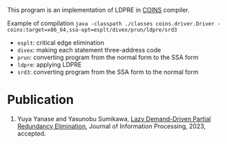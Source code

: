 This program is an implementation of LDPRE in [COINS](https://sourceforge.net/projects/coins-project/) compiler.

Example of compilation
`java -classpath ./classes coins.driver.Driver -coins:target=x86_64,ssa-opt=esplt/divex/prun/ldpre/srd3`

* `esplt`: critical edge elimination
* `divex`: making each statement three-address code
* `prun`: converting program from the normal form to the SSA form
* `ldpre`: applying LDPRE
* `srd3`: converting program from the SSA form to the normal form

# Publication
1. Yuya Yanase and Yasunobu Sumikawa, [Lazy Demand-Driven Partial Redundancy Elimination](https://sumilab.github.io/web/pdf/2023/jip_ldpre.pdf), Journal of Information Processing, 2023, accepted.